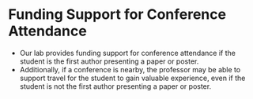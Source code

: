 # Funding Support for Conference Attendance

- Our lab provides funding support for conference attendance if the student is the first author presenting a paper or poster.
- Additionally, if a conference is nearby, the professor may be able to support travel for the student to gain valuable experience, even if the student is not the first author presenting a paper or poster.
